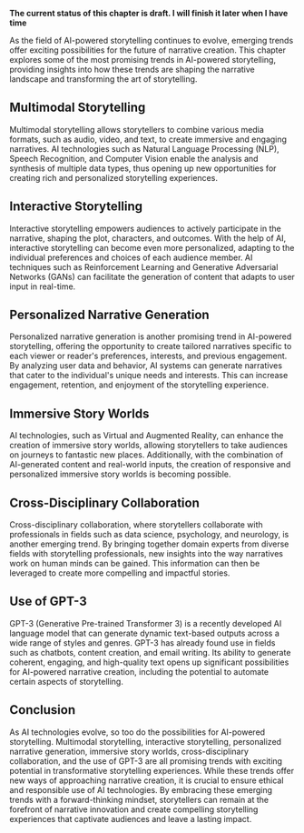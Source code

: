 **The current status of this chapter is draft. I will finish it later when I have time**

As the field of AI-powered storytelling continues to evolve, emerging trends offer exciting possibilities for the future of narrative creation. This chapter explores some of the most promising trends in AI-powered storytelling, providing insights into how these trends are shaping the narrative landscape and transforming the art of storytelling.

Multimodal Storytelling
-----------------------

Multimodal storytelling allows storytellers to combine various media formats, such as audio, video, and text, to create immersive and engaging narratives. AI technologies such as Natural Language Processing (NLP), Speech Recognition, and Computer Vision enable the analysis and synthesis of multiple data types, thus opening up new opportunities for creating rich and personalized storytelling experiences.

Interactive Storytelling
------------------------

Interactive storytelling empowers audiences to actively participate in the narrative, shaping the plot, characters, and outcomes. With the help of AI, interactive storytelling can become even more personalized, adapting to the individual preferences and choices of each audience member. AI techniques such as Reinforcement Learning and Generative Adversarial Networks (GANs) can facilitate the generation of content that adapts to user input in real-time.

Personalized Narrative Generation
---------------------------------

Personalized narrative generation is another promising trend in AI-powered storytelling, offering the opportunity to create tailored narratives specific to each viewer or reader's preferences, interests, and previous engagement. By analyzing user data and behavior, AI systems can generate narratives that cater to the individual's unique needs and interests. This can increase engagement, retention, and enjoyment of the storytelling experience.

Immersive Story Worlds
----------------------

AI technologies, such as Virtual and Augmented Reality, can enhance the creation of immersive story worlds, allowing storytellers to take audiences on journeys to fantastic new places. Additionally, with the combination of AI-generated content and real-world inputs, the creation of responsive and personalized immersive story worlds is becoming possible.

Cross-Disciplinary Collaboration
--------------------------------

Cross-disciplinary collaboration, where storytellers collaborate with professionals in fields such as data science, psychology, and neurology, is another emerging trend. By bringing together domain experts from diverse fields with storytelling professionals, new insights into the way narratives work on human minds can be gained. This information can then be leveraged to create more compelling and impactful stories.

Use of GPT-3
------------

GPT-3 (Generative Pre-trained Transformer 3) is a recently developed AI language model that can generate dynamic text-based outputs across a wide range of styles and genres. GPT-3 has already found use in fields such as chatbots, content creation, and email writing. Its ability to generate coherent, engaging, and high-quality text opens up significant possibilities for AI-powered narrative creation, including the potential to automate certain aspects of storytelling.

Conclusion
----------

As AI technologies evolve, so too do the possibilities for AI-powered storytelling. Multimodal storytelling, interactive storytelling, personalized narrative generation, immersive story worlds, cross-disciplinary collaboration, and the use of GPT-3 are all promising trends with exciting potential in transformative storytelling experiences. While these trends offer new ways of approaching narrative creation, it is crucial to ensure ethical and responsible use of AI technologies. By embracing these emerging trends with a forward-thinking mindset, storytellers can remain at the forefront of narrative innovation and create compelling storytelling experiences that captivate audiences and leave a lasting impact.
